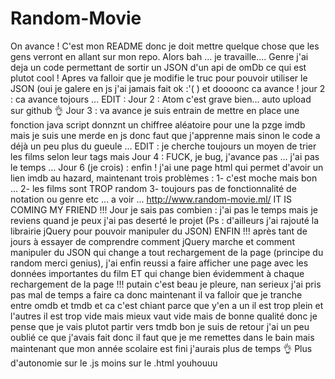 # Random-Movie
On avance ! C'est mon README donc je doit mettre quelque chose que les gens verront en allant sur mon repo.
Alors bah ... je travaille....
Genre j'ai deja un code permettant de sortir un JSON d'un api de omDb ce qui est plutot cool !
Apres va falloir que je modifie le truc pour pouvoir utiliser le JSON (oui je galere en js j'ai jamais fait
ok :'( )
et doooonc ca avance !
jour 2 : ca avance tojours ...
EDIT : Jour 2 : Atom c'est grave bien... auto upload sur github :ok_hand:
Jour 3 : va avance je suis entrain de mettre en place une fonction java script donnznt un chiffree aléatoire pour une la pzge imdb mais je suis une merde en js donc faut que j'apprenne mais sinon le code a déjà un peu plus du gueule ...
EDIT : je cherche toujours un moyen de trier les films selon leur tags mais
Jour 4 : FUCK, je bug, j'avance pas ... j'ai pas le temps ...
Jour 6 (je crois) : enfin ! j'ai une page html qui permet d'avoir un lien imdb au hazard, maintenant trois problèmes : 1- c'est moche mais bon ... 2- les films sont TROP random 3- toujours pas de fonctionnalité de notation ou genre etc ... a voir ...
http://www.random-movie.ml/
IT IS COMING MY FRIEND !!!
Jour je sais pas combien : j'ai pas le temps mais je reviens quand je peux j'ai pas deserté le projet (Ps : d'ailleurs j'ai rajouté la librairie jQuery pour pouvoir manipuler du JSON)
ENFIN !!! après tant de jours à essayer de comprendre comment jQuery marche et comment manipuler du JSON qui change a tout rechargement de la page (principe du random merci genius), j'ai enfin reussi a faire afficher une page avec les données importantes du film ET qui change bien évidemment à chaque rechargement de la page !!! putain c'est beau je pleure, nan serieux j'ai pris pas mal de temps a faire ca donc maintenant il va falloir que je tranche entre omdb et tmdb et ca c'est chiant parce que y'en a un il est trop plein et l'autres il est trop vide mais mieux vaut vide mais de bonne qualité donc je pense que je vais plutot partir vers tmdb
bon je suis de retour j'ai un peu oublié ce que j'avais fait donc il faut que je me remettes dans le bain mais maintenant que mon année scolaire est fini j'aurais plus de temps :ok_hand:
Plus d'autonomie sur le .js moins sur le .html youhouuu
